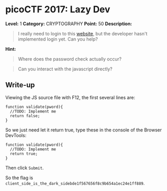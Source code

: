 # picoCTF 2017: Lazy Dev

**Level:** 1 **Category:** CRYPTOGRAPHY **Point:** 50 **Description:**

>I really need to login to this [website](http://shell2017.picoctf.com:35895), but the developer hasn't implemented login yet. Can you help?

**Hint:**

<blockquote>Where does the password check actually occur?</blockquote>
<blockquote>Can you interact with the javascript directly?</blockquote>

## Write-up

Viewing the JS source file with F12, the first several lines are:

``` 
function validate(pword){
  //TODO: Implement me
  return false;
}
```

So we just need let it return true, type these in the console of the Browser DevTools:

```
function validate(pword){
  //TODO: Implement me
  return true;
}
```

Then click `Submit`.

So the flag is `client_side_is_the_dark_sidebde1f567656f8c9b654a1ec24e1ff889`.


